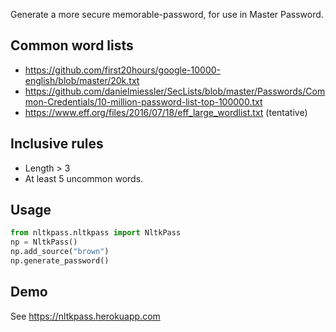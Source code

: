 Generate a more secure memorable-password, for use in Master Password.

## Common word lists

- <https://github.com/first20hours/google-10000-english/blob/master/20k.txt>
- <https://github.com/danielmiessler/SecLists/blob/master/Passwords/Common-Credentials/10-million-password-list-top-100000.txt>
- <https://www.eff.org/files/2016/07/18/eff_large_wordlist.txt> (tentative)

## Inclusive rules

- Length > 3
- At least 5 uncommon words.

## Usage

```python
from nltkpass.nltkpass import NltkPass
np = NltkPass()
np.add_source("brown")
np.generate_password()
```

## Demo

See <https://nltkpass.herokuapp.com>
